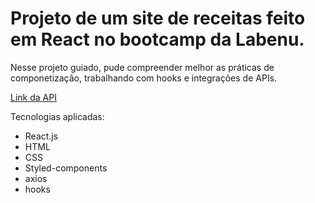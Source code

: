 # Projeto de um site de receitas feito em React no bootcamp da Labenu.

Nesse projeto guiado, pude compreender melhor as práticas de componetização, trabalhando com hooks e integrações de APIs. 

[Link da API](https://documenter.getpostman.com/view/9133542/U16dQniU)

Tecnologias aplicadas: 
  - React.js
  - HTML
  - CSS
  - Styled-components
  - axios
  - hooks



